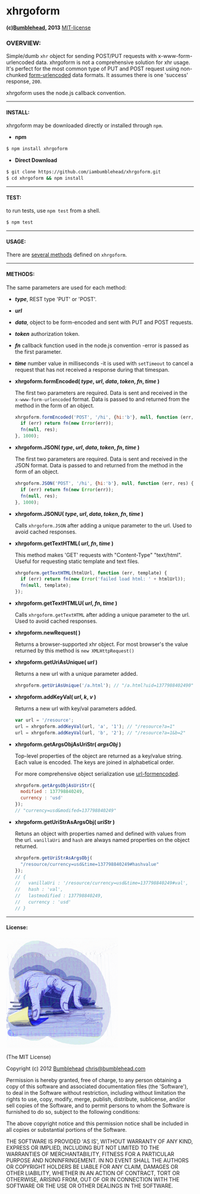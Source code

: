 xhrgoform
=========
**(c)[Bumblehead][0], 2013** [MIT-license](#license)  

### OVERVIEW:

Simple/dumb `xhr` object for sending POST/PUT requests with x-www-form-urlencoded data. xhrgoform is not a comprehensive solution for xhr usage. It's perfect for the most common type of PUT and POST request using non-chunked [form-urlencoded][3] data formats. It assumes there is one 'success' response, `200`.

xhrgoform uses the node.js callback convention.

[0]: http://www.bumblehead.com                            "bumblehead"
[3]: https://npmjs.org/package/form-urlencoded    "www-urlformencoded"

------------------------------------------------------------------------------
#### <a id="install"></a>INSTALL:

xhrgoform may be downloaded directly or installed through `npm`.

 * **npm**   

 ```bash
 $ npm install xhrgoform
 ```

 * **Direct Download**
 
 ```bash  
 $ git clone https://github.com/iambumblehead/xhrgoform.git
 $ cd xhrgoform && npm install
 ```


------------------------------------------------------------------------------
#### <a id="test"></a>TEST:

 to run tests, use `npm test` from a shell.

 ```bash
 $ npm test
 ```
 
---------------------------------------------------------
#### <a id="usage">USAGE:

 There are [several methods](#methods) defined on `xhrgoform`.

---------------------------------------------------------
#### <a id="methods">METHODS:

The same parameters are used for each method:

 - **_type_**, REST type 'PUT' or 'POST'.
 - **_url_**
 - **_data_**, object to be form-encoded and sent with PUT and POST requests.
 - **_token_** authorization token.
 - **_fn_** callback function used in the node.js convention -error is passed as the first parameter.
 - **_time_** number value in milliseconds -it is used with `setTimeout` to cancel a request that has not received a response during that timespan.


 - **xhrgoform.formEncoded( _type_, _url_, _data_, _token_, _fn_, _time_ )**
 
   The first two parameters are required. Data is sent and received in the `x-www-form-urlencoded` format. Data is passed to and returned from the method in the form of an object.
 
   ```javascript
   xhrgoform.formEncoded('POST', '/hi', {hi:'b'}, null, function (err, res) {
     if (err) return fn(new Error(err));     
     fn(null, res);
   }, 1000);
   ```

 - **xhrgoform.JSON( _type_, _url_, _data_, _token_, _fn_, _time_ )**
 
   The first two parameters are required. Data is sent and received in the JSON format. Data is passed to and returned from the method in the form of an object.
 
   ```javascript
   xhrgoform.JSON('POST', '/hi', {hi:'b'}, null, function (err, res) {
     if (err) return fn(new Error(err));     
     fn(null, res);
   }, 1000);
   ```

 - **xhrgoform.JSONU( _type_, _url_, _data_, _token_, _fn_, _time_ )**

   Calls `xhrgoform.JSON` after adding a unique parameter to the url. Used to avoid cached responses.

 - **xhrgoform.getTextHTML( _url_, _fn_, _time_ )**
 
   This method makes 'GET' requests with "Content-Type" "text/html". Useful for requesting static template and text files.

   ```javascript
   xhrgoform.getTextHTML(htmlUrl, function (err, template) {
     if (err) return fn(new Error('failed load html: ' + htmlUrl));        
     fn(null, template);
   });
   ```
   
 - **xhrgoform.getTextHTMLU( _url_, _fn_, _time_ )**

   Calls `xhrgoform.getTextHTML` after adding a unique parameter to the url. Used to avoid cached responses.

 - **xhrgoform.newRequest( )**
 
   Returns a browser-supported xhr object. For most browser's the value returned by this method is `new XMLHttpRequest()`

 - **xhrgoform.getUriAsUnique( _url_ )**
 
   Returns a new url with a unique parameter added.

   ```javascript
   xhrgoform.getUriAsUnique('/a.html'); // "/a.html?uid=1377988402490"
   ```

 - **xhrgoform.addKeyVal( _url_, _k_, _v_ )**
 
   Returns a new url with key/val parameters added.
   
   ```javascript
   var url = '/resource';
   url = xhrgoform.addKeyVal(url, 'a', '1'); // "/resource?a=1"
   url = xhrgoform.addKeyVal(url, 'b', '2'); // "/resource?a=1&b=2"
   ```

 - **xhrgoform.getArgsObjAsUriStr( _argsObj_ )**
 
   Top-level properties of the object are returned as a key/value string. Each value is encoded. The keys are joined in alphabetical order. 

   For more comprehensive object serialization use [url-formencoded][2].

   ```javascript
   xhrgoform.getArgsObjAsUriStr({
     modified : 137798840249,
     currency : 'usd'
   }); 
   // "currency=usd&modifed=137798840249"
   ```

 - **xhrgoform.getUriStrAsArgsObj( _uriStr_ )**
 
   Retuns an object with properties named and defined with values from the url. `vanillaUri` and `hash` are always named properties on the object returned.

   ```javascript
   xhrgoform.getUriStrAsArgsObj(
     "/resource/currency=usd&time=137798840249#hashvalue"
   }); 
   // {
   //   vanillaUri : '/resource/currency=usd&time=137798840249#val',
   //   hash : 'val',
   //   lastmodified : 137798840249,
   //   currency : 'usd'
   // }
   ```

[2]: http://github.com/iambumblehead/url-formencoded     "formencoded"

------------------------------------------------------------------------------
#### <a id="license">License:

 ![scrounge](https://github.com/iambumblehead/scroungejs/raw/master/img/hand.png) 

(The MIT License)

Copyright (c) 2012 [Bumblehead][0] <chris@bumblehead.com>

Permission is hereby granted, free of charge, to any person obtaining a copy of this software and associated documentation files (the 'Software'), to deal in the Software without restriction, including without limitation the rights to use, copy, modify, merge, publish, distribute, sublicense, and/or sell copies of the Software, and to permit persons to whom the Software is furnished to do so, subject to the following conditions:

The above copyright notice and this permission notice shall be included in all copies or substantial portions of the Software.

THE SOFTWARE IS PROVIDED 'AS IS', WITHOUT WARRANTY OF ANY KIND, EXPRESS OR IMPLIED, INCLUDING BUT NOT LIMITED TO THE WARRANTIES OF MERCHANTABILITY, FITNESS FOR A PARTICULAR PURPOSE AND NONINFRINGEMENT. IN NO EVENT SHALL THE AUTHORS OR COPYRIGHT HOLDERS BE LIABLE FOR ANY CLAIM, DAMAGES OR OTHER LIABILITY, WHETHER IN AN ACTION OF CONTRACT, TORT OR OTHERWISE, ARISING FROM, OUT OF OR IN CONNECTION WITH THE SOFTWARE OR THE USE OR OTHER DEALINGS IN THE SOFTWARE.
